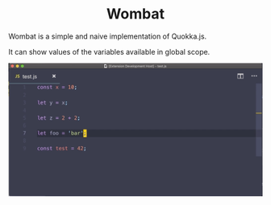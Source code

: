 <h1 align="center">Wombat</h1>

Wombat is a simple and naive implementation of Quokka.js.

It can show values of the variables available in global scope.

![example](./wombat.gif)
